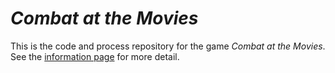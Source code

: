 # *Combat at the Movies*

This is the code and process repository for the game *Combat at the Movies*. See the [information page](info/) for more detail.
